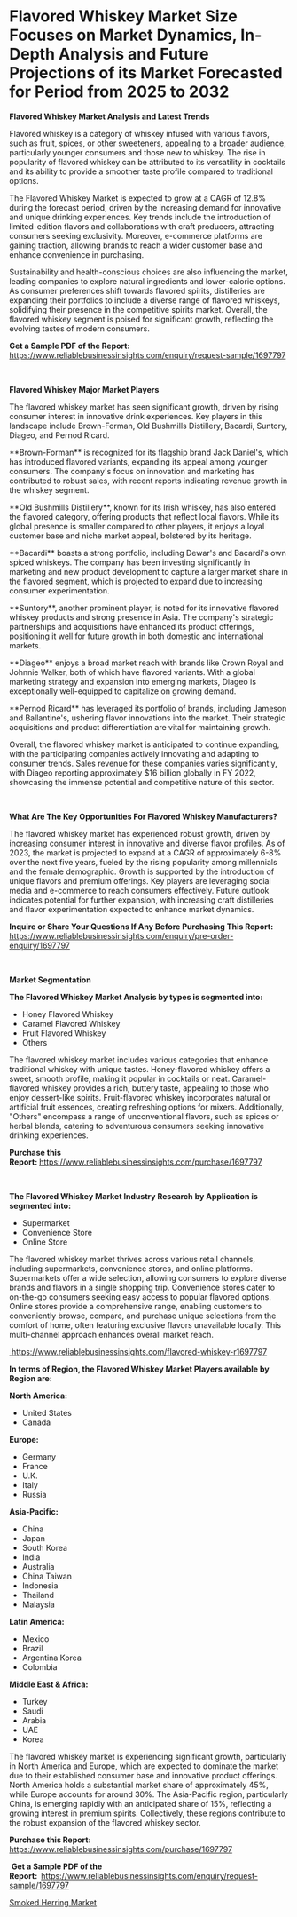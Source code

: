<p><h1>Flavored Whiskey Market Size Focuses on Market Dynamics, In-Depth Analysis and Future Projections of its Market Forecasted for Period from 2025 to 2032</h1></p><p><strong>Flavored Whiskey Market Analysis and Latest Trends</strong></p>
<p><p>Flavored whiskey is a category of whiskey infused with various flavors, such as fruit, spices, or other sweeteners, appealing to a broader audience, particularly younger consumers and those new to whiskey. The rise in popularity of flavored whiskey can be attributed to its versatility in cocktails and its ability to provide a smoother taste profile compared to traditional options. </p><p>The Flavored Whiskey Market is expected to grow at a CAGR of 12.8% during the forecast period, driven by the increasing demand for innovative and unique drinking experiences. Key trends include the introduction of limited-edition flavors and collaborations with craft producers, attracting consumers seeking exclusivity. Moreover, e-commerce platforms are gaining traction, allowing brands to reach a wider customer base and enhance convenience in purchasing. </p><p>Sustainability and health-conscious choices are also influencing the market, leading companies to explore natural ingredients and lower-calorie options. As consumer preferences shift towards flavored spirits, distilleries are expanding their portfolios to include a diverse range of flavored whiskeys, solidifying their presence in the competitive spirits market. Overall, the flavored whiskey segment is poised for significant growth, reflecting the evolving tastes of modern consumers.</p></p>
<p><strong>Get a Sample PDF of the Report:&nbsp;</strong> <a href="https://www.reliablebusinessinsights.com/enquiry/request-sample/1697797?utm_campaign=2220&utm_medium=2&utm_source=Github&utm_content=ia&utm_term=14022025&utm_id=flavored-whiskey">https://www.reliablebusinessinsights.com/enquiry/request-sample/1697797</a></p>
<p>&nbsp;</p>
<p><strong>Flavored Whiskey Major Market Players</strong></p>
<p><p>The flavored whiskey market has seen significant growth, driven by rising consumer interest in innovative drink experiences. Key players in this landscape include Brown-Forman, Old Bushmills Distillery, Bacardi, Suntory, Diageo, and Pernod Ricard.</p><p>**Brown-Forman** is recognized for its flagship brand Jack Daniel's, which has introduced flavored variants, expanding its appeal among younger consumers. The company's focus on innovation and marketing has contributed to robust sales, with recent reports indicating revenue growth in the whiskey segment.</p><p>**Old Bushmills Distillery**, known for its Irish whiskey, has also entered the flavored category, offering products that reflect local flavors. While its global presence is smaller compared to other players, it enjoys a loyal customer base and niche market appeal, bolstered by its heritage.</p><p>**Bacardi** boasts a strong portfolio, including Dewar's and Bacardi's own spiced whiskeys. The company has been investing significantly in marketing and new product development to capture a larger market share in the flavored segment, which is projected to expand due to increasing consumer experimentation.</p><p>**Suntory**, another prominent player, is noted for its innovative flavored whiskey products and strong presence in Asia. The company's strategic partnerships and acquisitions have enhanced its product offerings, positioning it well for future growth in both domestic and international markets.</p><p>**Diageo** enjoys a broad market reach with brands like Crown Royal and Johnnie Walker, both of which have flavored variants. With a global marketing strategy and expansion into emerging markets, Diageo is exceptionally well-equipped to capitalize on growing demand.</p><p>**Pernod Ricard** has leveraged its portfolio of brands, including Jameson and Ballantine's, ushering flavor innovations into the market. Their strategic acquisitions and product differentiation are vital for maintaining growth.</p><p>Overall, the flavored whiskey market is anticipated to continue expanding, with the participating companies actively innovating and adapting to consumer trends. Sales revenue for these companies varies significantly, with Diageo reporting approximately $16 billion globally in FY 2022, showcasing the immense potential and competitive nature of this sector.</p></p>
<p>&nbsp;</p>
<p><strong>What Are The Key Opportunities For Flavored Whiskey Manufacturers?</strong></p>
<p><p>The flavored whiskey market has experienced robust growth, driven by increasing consumer interest in innovative and diverse flavor profiles. As of 2023, the market is projected to expand at a CAGR of approximately 6-8% over the next five years, fueled by the rising popularity among millennials and the female demographic. Growth is supported by the introduction of unique flavors and premium offerings. Key players are leveraging social media and e-commerce to reach consumers effectively. Future outlook indicates potential for further expansion, with increasing craft distilleries and flavor experimentation expected to enhance market dynamics.</p></p>
<p><strong>Inquire or Share Your Questions If Any Before Purchasing This Report:</strong> <a href="https://www.reliablebusinessinsights.com/enquiry/pre-order-enquiry/1697797?utm_campaign=2220&utm_medium=2&utm_source=Github&utm_content=ia&utm_term=14022025&utm_id=flavored-whiskey">https://www.reliablebusinessinsights.com/enquiry/pre-order-enquiry/1697797</a></p>
<p>&nbsp;</p>
<p><strong>Market Segmentation</strong></p>
<p><strong>The Flavored Whiskey Market Analysis by types is segmented into:</strong></p>
<p><ul><li>Honey Flavored Whiskey</li><li>Caramel Flavored Whiskey</li><li>Fruit Flavored Whiskey</li><li>Others</li></ul></p>
<p><p>The flavored whiskey market includes various categories that enhance traditional whiskey with unique tastes. Honey-flavored whiskey offers a sweet, smooth profile, making it popular in cocktails or neat. Caramel-flavored whiskey provides a rich, buttery taste, appealing to those who enjoy dessert-like spirits. Fruit-flavored whiskey incorporates natural or artificial fruit essences, creating refreshing options for mixers. Additionally, "Others" encompass a range of unconventional flavors, such as spices or herbal blends, catering to adventurous consumers seeking innovative drinking experiences.</p></p>
<p><strong>Purchase this Report:&nbsp;</strong><a href="https://www.reliablebusinessinsights.com/purchase/1697797?utm_campaign=2220&utm_medium=2&utm_source=Github&utm_content=ia&utm_term=14022025&utm_id=flavored-whiskey">https://www.reliablebusinessinsights.com/purchase/1697797</a></p>
<p>&nbsp;</p>
<p><strong>The Flavored Whiskey Market Industry Research by Application is segmented into:</strong></p>
<p><ul><li>Supermarket</li><li>Convenience Store</li><li>Online Store</li></ul></p>
<p><p>The flavored whiskey market thrives across various retail channels, including supermarkets, convenience stores, and online platforms. Supermarkets offer a wide selection, allowing consumers to explore diverse brands and flavors in a single shopping trip. Convenience stores cater to on-the-go consumers seeking easy access to popular flavored options. Online stores provide a comprehensive range, enabling customers to conveniently browse, compare, and purchase unique selections from the comfort of home, often featuring exclusive flavors unavailable locally. This multi-channel approach enhances overall market reach.</p></p>
<p><a href="https://www.reliablebusinessinsights.com/flavored-whiskey-r1697797?utm_campaign=2220&utm_medium=2&utm_source=Github&utm_content=ia&utm_term=14022025&utm_id=flavored-whiskey">&nbsp;https://www.reliablebusinessinsights.com/flavored-whiskey-r1697797</a></p>
<p><strong>In terms of Region, the Flavored Whiskey Market Players available by Region are:</strong></p>
<p>
    <p> <strong> North America: </strong>
        <ul>
            <li>United States</li>
            <li>Canada</li>
        </ul>
        </p> 
    <p> <strong> Europe: </strong>
        <ul>
            <li>Germany</li>
            <li>France</li>
            <li>U.K.</li>
            <li>Italy</li>
            <li>Russia</li>
        </ul>
        </p> 
    <p> <strong> Asia-Pacific: </strong>
        <ul>
            <li>China</li>
            <li>Japan</li>
            <li>South Korea</li>
            <li>India</li>
            <li>Australia</li>
            <li>China Taiwan</li>
            <li>Indonesia</li>
            <li>Thailand</li>
            <li>Malaysia</li>
        </ul>
        </p> 
    <p> <strong> Latin America: </strong>
        <ul>
            <li>Mexico</li>
            <li>Brazil</li>
            <li>Argentina Korea</li>
            <li>Colombia</li>
        </ul>
        </p> 
    <p> <strong> Middle East & Africa: </strong>
        <ul>
            <li>Turkey</li>
            <li>Saudi</li>
            <li>Arabia</li>
            <li>UAE</li>
            <li>Korea</li>
        </ul>
    </p>
    </p>
<p><p>The flavored whiskey market is experiencing significant growth, particularly in North America and Europe, which are expected to dominate the market due to their established consumer base and innovative product offerings. North America holds a substantial market share of approximately 45%, while Europe accounts for around 30%. The Asia-Pacific region, particularly China, is emerging rapidly with an anticipated share of 15%, reflecting a growing interest in premium spirits. Collectively, these regions contribute to the robust expansion of the flavored whiskey sector.</p></p>
<p><strong>Purchase this Report: </strong><a href="https://www.reliablebusinessinsights.com/purchase/1697797?utm_campaign=2220&utm_medium=2&utm_source=Github&utm_content=ia&utm_term=14022025&utm_id=flavored-whiskey">https://www.reliablebusinessinsights.com/purchase/1697797</a></p>
<p>&nbsp;<strong>Get a Sample PDF of the Report:&nbsp;&nbsp;</strong><a href="https://www.reliablebusinessinsights.com/enquiry/request-sample/1697797?utm_campaign=2220&utm_medium=2&utm_source=Github&utm_content=ia&utm_term=14022025&utm_id=flavored-whiskey">https://www.reliablebusinessinsights.com/enquiry/request-sample/1697797</a></p>
<p><strong></strong></p>
<p><p><a href="https://github.com/norbeludie83/Market-Research-Report-List-1/blob/main/smoked-herring-market.md?utm_campaign=2220&utm_medium=2&utm_source=Github&utm_content=ia&utm_term=14022025&utm_id=flavored-whiskey">Smoked Herring Market</a></p></p>